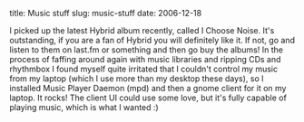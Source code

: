 title: Music stuff
slug: music-stuff
date: 2006-12-18


I picked up the latest Hybrid album recently, called I Choose Noise. It's outstanding, if you are a fan of Hybrid you will definitely like it. If not, go and listen to them on last.fm or something and then go buy the albums!
In the process of faffing around again with music libraries and ripping CDs and rhythmbox I found myself quite irritated that I couldn't control my music from my laptop (which I use more than my desktop these days), so I installed Music Player Daemon (mpd) and then a gnome client for it on my laptop. It rocks! The client UI could use some love, but it's fully capable of playing music, which is what I wanted :)
